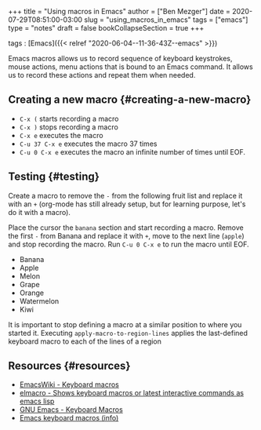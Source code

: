 +++
title = "Using macros in Emacs"
author = ["Ben Mezger"]
date = 2020-07-29T08:51:00-03:00
slug = "using_macros_in_emacs"
tags = ["emacs"]
type = "notes"
draft = false
bookCollapseSection = true
+++

tags
: [Emacs]({{< relref "2020-06-04--11-36-43Z--emacs" >}})

Emacs macros allows us to record sequence of keyboard keystrokes, mouse actions,
menu actions that is bound to an Emacs command. It allows us to record these
actions and repeat them when needed.

## Creating a new macro {#creating-a-new-macro}

- `C-x (` starts recording a macro
- `C-x )` stops recording a macro
- `C-x e` executes the macro
- `C-u 37 C-x e` executes the macro 37 times
- `C-u 0 C-x e` executes the macro an infinite number of times until EOF.

## Testing {#testing}

Create a macro to remove the `-` from the following fruit list and replace it
with an `+` (org-mode has still already setup, but for learning purpose, let's
do it with a macro).

Place the cursor the `banana` section and start recording a macro. Remove the
first `-` from Banana and replace it with `+`, move to the next line (`apple`)
and stop recording the macro. Run `C-u 0 C-x e` to run the macro until EOF.

- Banana
- Apple
- Melon
- Grape
- Orange
- Watermelon
- Kiwi

It is important to stop defining a macro at a similar position to where you
started it. Executing `apply-macro-to-region-lines` applies the last-defined
keyboard macro to each of the lines of a region

## Resources {#resources}

- [EmacsWiki - Keyboard macros](https://www.emacswiki.org/emacs/KeyboardMacros)
- [elmacro - Shows keyboard macros or latest interactive commands as emacs lisp](https://github.com/Silex/elmacro)
- [GNU Emacs - Keyboard Macros](https://www.gnu.org/software/emacs/manual/html%5Fnode/emacs/Keyboard-Macros.html)
- [Emacs keyboard macros (info)](<(info "(emacs) Keyboard macros")>)
